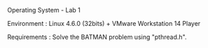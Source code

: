 Operating System - Lab 1

Environment : Linux 4.6.0 (32bits) + VMware Workstation 14 Player

Requirements :
Solve the BATMAN problem using "pthread.h".

